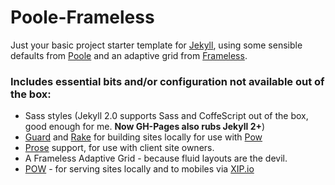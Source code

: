 # Poole-Frameless

Just your basic project starter template for [Jekyll](http://jekyllrb.com), using some sensible defaults from [Poole](http://getpoole.com/) and an adaptive grid from [Frameless](http://framelessgrid.com/).

### Includes essential bits and/or configuration not available out of the box:

* Sass styles (Jekyll 2.0 supports Sass and CoffeScript out of the box, good enough for me. **Now GH-Pages also rubs Jekyll 2+**)
* [Guard](https://github.com/guard/guard) and [Rake](https://github.com/ruby/rake) for building sites locally for use with [Pow](http://pow.cx)
* [Prose](http://prose.io) support, for use with client site owners.
* A Frameless Adaptive Grid - because fluid layouts are the devil.
* [POW](http://pow.cx) - for serving sites locally and to mobiles via [XIP.io](http://xip.io/)
